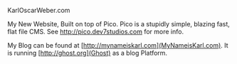 KarlOscarWeber.com

My New Website, Built on top of Pico. Pico is a stupidly simple, blazing fast, flat file CMS. See http://pico.dev7studios.com for more info.

My Blog can be found at [http://mynameiskarl.com](MyNameisKarl.com). It is running [http://ghost.org](Ghost) as a blog Platform.